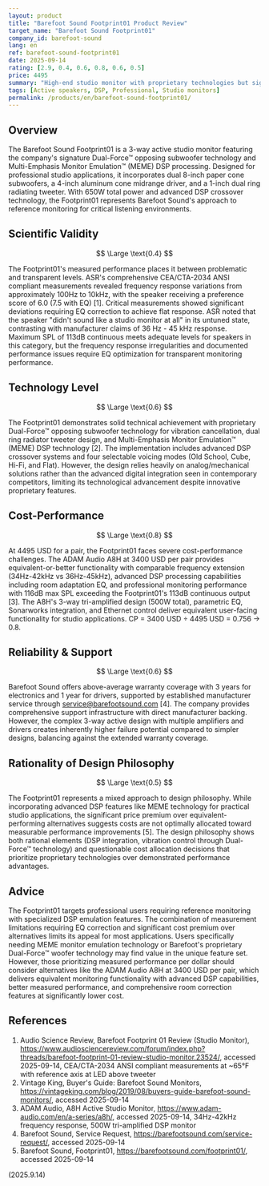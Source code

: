 ```yaml
---
layout: product
title: "Barefoot Sound Footprint01 Product Review"
target_name: "Barefoot Sound Footprint01"
company_id: barefoot-sound
lang: en
ref: barefoot-sound-footprint01
date: 2025-09-14
rating: [2.9, 0.4, 0.6, 0.8, 0.6, 0.5]
price: 4495
summary: "High-end studio monitor with proprietary technologies but significant cost-performance challenges and measurement limitations requiring EQ correction for transparency."
tags: [Active speakers, DSP, Professional, Studio monitors]
permalink: /products/en/barefoot-sound-footprint01/
---
```

## Overview

The Barefoot Sound Footprint01 is a 3-way active studio monitor featuring the company's signature Dual-Force™ opposing subwoofer technology and Multi-Emphasis Monitor Emulation™ (MEME) DSP processing. Designed for professional studio applications, it incorporates dual 8-inch paper cone subwoofers, a 4-inch aluminum cone midrange driver, and a 1-inch dual ring radiating tweeter. With 650W total power and advanced DSP crossover technology, the Footprint01 represents Barefoot Sound's approach to reference monitoring for critical listening environments.

## Scientific Validity

$$ \Large \text{0.4} $$

The Footprint01's measured performance places it between problematic and transparent levels. ASR's comprehensive CEA/CTA-2034 ANSI compliant measurements revealed frequency response variations from approximately 100Hz to 10kHz, with the speaker receiving a preference score of 6.0 (7.5 with EQ) [1]. Critical measurements showed significant deviations requiring EQ correction to achieve flat response. ASR noted that the speaker "didn't sound like a studio monitor at all" in its untuned state, contrasting with manufacturer claims of 36 Hz - 45 kHz response. Maximum SPL of 113dB continuous meets adequate levels for speakers in this category, but the frequency response irregularities and documented performance issues require EQ optimization for transparent monitoring performance.

## Technology Level

$$ \Large \text{0.6} $$

The Footprint01 demonstrates solid technical achievement with proprietary Dual-Force™ opposing subwoofer technology for vibration cancellation, dual ring radiator tweeter design, and Multi-Emphasis Monitor Emulation™ (MEME) DSP technology [2]. The implementation includes advanced DSP crossover systems and four selectable voicing modes (Old School, Cube, Hi-Fi, and Flat). However, the design relies heavily on analog/mechanical solutions rather than the advanced digital integration seen in contemporary competitors, limiting its technological advancement despite innovative proprietary features.

## Cost-Performance

$$ \Large \text{0.8} $$

At 4495 USD for a pair, the Footprint01 faces severe cost-performance challenges. The ADAM Audio A8H at 3400 USD per pair provides equivalent-or-better functionality with comparable frequency extension (34Hz-42kHz vs 36Hz-45kHz), advanced DSP processing capabilities including room adaptation EQ, and professional monitoring performance with 116dB max SPL exceeding the Footprint01's 113dB continuous output [3]. The A8H's 3-way tri-amplified design (500W total), parametric EQ, Sonarworks integration, and Ethernet control deliver equivalent user-facing functionality for studio applications. CP = 3400 USD ÷ 4495 USD = 0.756 → 0.8.

## Reliability & Support

$$ \Large \text{0.6} $$

Barefoot Sound offers above-average warranty coverage with 3 years for electronics and 1 year for drivers, supported by established manufacturer service through service@barefootsound.com [4]. The company provides comprehensive support infrastructure with direct manufacturer backing. However, the complex 3-way active design with multiple amplifiers and drivers creates inherently higher failure potential compared to simpler designs, balancing against the extended warranty coverage.

## Rationality of Design Philosophy

$$ \Large \text{0.5} $$

The Footprint01 represents a mixed approach to design philosophy. While incorporating advanced DSP features like MEME technology for practical studio applications, the significant price premium over equivalent-performing alternatives suggests costs are not optimally allocated toward measurable performance improvements [5]. The design philosophy shows both rational elements (DSP integration, vibration control through Dual-Force™ technology) and questionable cost allocation decisions that prioritize proprietary technologies over demonstrated performance advantages.

## Advice

The Footprint01 targets professional users requiring reference monitoring with specialized DSP emulation features. The combination of measurement limitations requiring EQ correction and significant cost premium over alternatives limits its appeal for most applications. Users specifically needing MEME monitor emulation technology or Barefoot's proprietary Dual-Force™ woofer technology may find value in the unique feature set. However, those prioritizing measured performance per dollar should consider alternatives like the ADAM Audio A8H at 3400 USD per pair, which delivers equivalent monitoring functionality with advanced DSP capabilities, better measured performance, and comprehensive room correction features at significantly lower cost.

## References

1. Audio Science Review, Barefoot Footprint 01 Review (Studio Monitor), https://www.audiosciencereview.com/forum/index.php?threads/barefoot-footprint-01-review-studio-monitor.23524/, accessed 2025-09-14, CEA/CTA-2034 ANSI compliant measurements at ~65°F with reference axis at LED above tweeter
2. Vintage King, Buyer's Guide: Barefoot Sound Monitors, https://vintageking.com/blog/2019/08/buyers-guide-barefoot-sound-monitors/, accessed 2025-09-14
3. ADAM Audio, A8H Active Studio Monitor, https://www.adam-audio.com/en/a-series/a8h/, accessed 2025-09-14, 34Hz-42kHz frequency response, 500W tri-amplified DSP monitor
4. Barefoot Sound, Service Request, https://barefootsound.com/service-request/, accessed 2025-09-14
5. Barefoot Sound, Footprint01, https://barefootsound.com/footprint01/, accessed 2025-09-14

(2025.9.14)